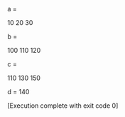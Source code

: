 a =

   10   20   30

b =

   100   110   120

c =

   110   130   150

d = 140

[Execution complete with exit code 0]